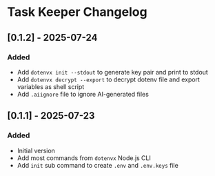 <!-- Keep a Changelog guide -> https://keepachangelog.com -->

# Task Keeper Changelog

## [0.1.2] - 2025-07-24

### Added

- Add `dotenvx init --stdout` to generate key pair and print to stdout
- Add `dotenvx decrypt --export` to decrypt dotenv file and export variables as shell script
- Add `.aiignore` file to ignore AI-generated files

## [0.1.1] - 2025-07-23

### Added

- Initial version
- Add most commands from `dotenvx` Node.js CLI
- Add `init` sub command to create `.env` and `.env.keys` file
